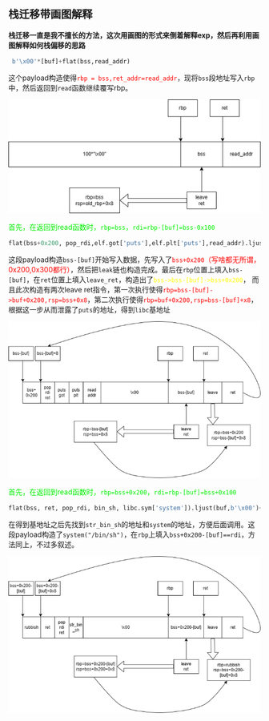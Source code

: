 ## 栈迁移带画图解释

**栈迁移一直是我不擅长的方法，这次用画图的形式来倒着解释exp，然后再利用画图解释如何栈偏移的思路**

```python
 b'\x00'*[buf]+flat(bss,read_addr)
```

这个payload构造使得<font color ="red">`rbp = bss,ret_addr=read_addr`</font>，现将`bss`段地址写入`rbp`中，然后返回到`read`函数继续覆写rbp。

![](https://github.com/GUANZH1/my_pwn_wp/raw/main/stack%20pivoting/pl1.png)

<font color ="gree">首先，在返回到read函数时，`rbp=bss`，`rdi=rbp-[buf]=bss-0x100`</font>

```python
flat(bss+0x200, pop_rdi,elf.got['puts'],elf.plt['puts'],read_addr).ljust(buf,b'\x00')+flat(bss-[buf],leave_ret)
```

这段payload构造`bss-[buf]`开始写入数据，先写入了<font color ="red">`bss+0x200`（写啥都无所谓，0x200,0x300都行）</font>，然后把`leak`链也构造完成。最后在`rbp`位置上填入`bss-[buf]`，在`ret`位置上填入`leave_ret`，构造出了<font color ="yellow">`bss->bss-[buf]->bss+0x200`</font>， 而且此次构造有两次leave ret指令，第一次执行使得<font color ="red">`rbp=bss-[buf]->buf+0x200,rsp=bss+0x8`</font>，第二次执行使得<font color ="red">`rbp=buf+0x200,rsp=bss-[buf]+x8`</font>，根据这一步从而泄露了`puts`的地址，得到`libc`基地址

![](https://github.com/GUANZH1/my_pwn_wp/raw/main/stack%20pivoting/pl2.png)

<font color ="gree">首先，在返回到read函数时，`rbp=bss+0x200`，`rdi=rbp-[buf]=bss+0x100`</font>

```python
flat(bss, ret, pop_rdi, bin_sh, libc.sym['system']).ljust(buf,b'\x00')+flat(bss+0x200-[buf],leave_ret)
```

在得到基地址之后先找到`str_bin_sh`的地址和`system`的地址，方便后面调用。这段payload构造了`system("/bin/sh")`，在`rbp`上填入`bss+0x200-[buf]==rdi`，方法同上，不过多叙述。

![](https://github.com/GUANZH1/my_pwn_wp/raw/main/stack%20pivoting/pl3.png)